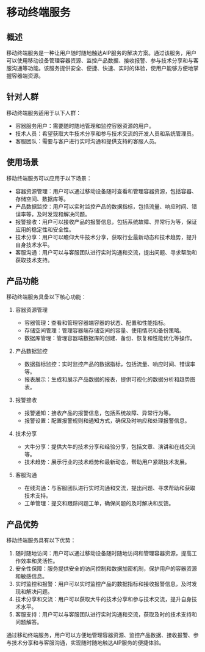 # 移动终端服务

## 概述
移动终端服务是一种让用户随时随地触达AIP服务的解决方案。通过该服务，用户可以使用移动设备管理容器资源、监控产品数据、接收报警、参与技术分享和与客服沟通等功能。该服务提供安全、便捷、快速、实时的体验，使用户能够方便地掌握容器端资源。

## 针对人群
移动终端服务适用于以下人群：
- 容器服务用户：需要随时随地管理和监控容器资源的用户。
- 技术人员：希望获取大牛技术分享和参与技术交流的开发人员和系统管理员。
- 客服团队：需要与客户进行实时沟通和提供支持的客服人员。

## 使用场景
移动终端服务可以应用于以下场景：
- 容器资源管理：用户可以通过移动设备随时查看和管理容器资源，包括容器、存储空间、数据库等。
- 产品数据监控：用户可以实时监控产品的数据指标，包括流量、响应时间、错误率等，及时发现和解决问题。
- 报警接收：用户可以接收产品的报警信息，包括系统故障、异常行为等，保证应用的稳定性和安全性。
- 技术分享：用户可以瞻仰大牛技术分享，获取行业最新动态和技术趋势，提升自身技术水平。
- 客服沟通：用户可以与客服团队进行实时沟通和交流，提出问题、寻求帮助和获取技术支持。

## 产品功能
移动终端服务具备以下核心功能：

1. 容器资源管理
   - 容器管理：查看和管理容器端容器的状态、配置和性能指标。
   - 存储空间管理：管理容器端存储空间的容量、使用情况和备份策略。
   - 数据库管理：管理容器端数据库的创建、备份、恢复和性能优化等操作。

2. 产品数据监控
   - 数据指标监控：实时监控产品的数据指标，包括流量、响应时间、错误率等。
   - 报表展示：生成和展示产品数据的报表，提供可视化的数据分析和趋势图表。

3. 报警接收
   - 报警通知：接收产品的报警信息，包括系统故障、异常行为等。
   - 报警设置：配置报警规则和通知方式，确保及时响应和处理报警信息。

4. 技术分享
   - 大牛分享：提供大牛的技术分享和经验分享，包括文章、演讲和在线交流等。
   - 技术趋势：展示行业的技术趋势和最新动态，帮助用户紧跟技术发展。

5. 客服沟通
   - 在线沟通：与客服团队进行实时沟通和交流，提出问题、寻求帮助和获取技术支持。
   - 工单管理：提交和跟踪问题工单，确保问题的及时解决和反馈。

## 产品优势
移动终端服务具有以下优势：

1. 随时随地访问：用户可以通过移动设备随时随地访问和管理容器资源，提高工作效率和灵活性。
2. 安全性保障：服务提供安全的访问控制和数据加密机制，保护用户的容器资源和敏感信息。
3. 实时监控和报警：用户可以实时监控产品的数据指标和接收报警信息，及时发现和解决问题。
4. 技术分享和交流：用户可以获取大牛的技术分享和参与技术交流，提升自身技术水平。
5. 客服支持：用户可以与客服团队进行实时沟通和交流，获取及时的技术支持和问题解答。

通过移动终端服务，用户可以方便地管理容器资源、监控产品数据、接收报警、参与技术分享和与客服沟通，实现随时随地触达AIP服务的便捷体验。